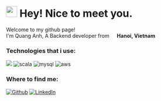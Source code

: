 <h1><img src="https://emojis.slackmojis.com/emojis/images/1531849430/4246/blob-sunglasses.gif?1531849430" width="30"/> Hey! Nice to meet you.</h1>

<p>Welcome to my github page! </br> I'm Quang Anh, A Backend developer from <img src="https://github.com/csmoore/country-flag-icons/blob/master/country-flags-4x3-svg/vn.svg" width="13"> <b>Hanoi, Vietnam</b></p>
<h3>Technologies that i use:</h3>
<p>
  <img src="https://img.shields.io/badge/gitlab%20-%23181717.svg?&style=for-the-badge&logo=gitlab&logoColor=white"/>
  <img alt="scala" src="https://img.shields.io/badge/scala-%23DC322F.svg?&style=for-the-badge&logo=scala&logoColor=white"/>
  <img alt="mysql" src="https://img.shields.io/badge/mysql-%2300f.svg?&style=for-the-badge&logo=mysql&logoColor=white"/>
  <img alt="aws" src="https://img.shields.io/badge/AWS%20-%23FF9900.svg?&style=for-the-badge&logo=amazon-aws&logoColor=white"/>
</p>

<h3>Where to find me:</h3>
<p>
  <a href="https://github.com/QuangAnh321" target="_blank"><img alt="Github" src="https://img.shields.io/badge/GitHub-%2312100E.svg?&style=for-the-badge&logo=Github&logoColor=white" /></a> 
  <a href="https://www.linkedin.com/in/quanganh/" target="_blank"><img alt="LinkedIn" src="https://img.shields.io/badge/linkedin-%230077B5.svg?&style=for-the-badge&logo=linkedin&logoColor=white" /></a>
</p>

